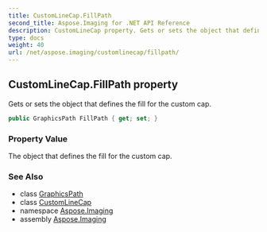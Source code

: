 ```yaml
---
title: CustomLineCap.FillPath
second_title: Aspose.Imaging for .NET API Reference
description: CustomLineCap property. Gets or sets the object that defines the fill for the custom cap
type: docs
weight: 40
url: /net/aspose.imaging/customlinecap/fillpath/
---
```

## CustomLineCap.FillPath property

Gets or sets the object that defines the fill for the custom cap.

```csharp
public GraphicsPath FillPath { get; set; }
```

### Property Value

The object that defines the fill for the custom cap.

### See Also

* class [GraphicsPath](../../graphicspath/)
* class [CustomLineCap](../)
* namespace [Aspose.Imaging](../../customlinecap/)
* assembly [Aspose.Imaging](../../../)


